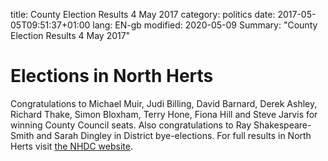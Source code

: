title: County Election Results 4 May 2017
category: politics
date: 2017-05-05T09:51:37+01:00
lang: EN-gb
modified: 2020-05-09
Summary: "County Election Results 4 May 2017"



# Elections in North Herts
Congratulations to Michael Muir, Judi Billing, David Barnard, Derek Ashley, Richard Thake, Simon Bloxham, Terry Hone, Fiona Hill and Steve Jarvis for winning County Council seats.
Also congratulations to Ray Shakespeare-Smith and Sarah Dingley in District bye-elections.
For full results in North Herts visit [the NHDC website]( https://www.north-herts.gov.uk/home/elections-and-voting/election-results/election-results-2017).
